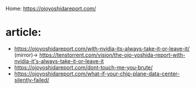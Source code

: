 Home: https://ojoyoshidareport.com/

# article:
- https://ojoyoshidareport.com/with-nvidia-its-always-take-it-or-leave-it/ (mirror)-> https://tenstorrent.com/vision/the-ojo-yoshida-report-with-nvidia-it's-always-take-it-or-leave-it
- https://ojoyoshidareport.com/dont-touch-me-you-brute/
- https://ojoyoshidareport.com/what-if-your-chip-plane-data-center-silently-failed/
